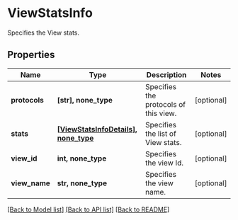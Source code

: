 # ViewStatsInfo

Specifies the View stats.

## Properties
Name | Type | Description | Notes
------------ | ------------- | ------------- | -------------
**protocols** | **[str], none_type** | Specifies the protocols of this view. | [optional] 
**stats** | [**[ViewStatsInfoDetails], none_type**](ViewStatsInfoDetails.md) | Specifies the list of View stats. | [optional] 
**view_id** | **int, none_type** | Specifies the view Id. | [optional] 
**view_name** | **str, none_type** | Specifies the view name. | [optional] 

[[Back to Model list]](../README.md#documentation-for-models) [[Back to API list]](../README.md#documentation-for-api-endpoints) [[Back to README]](../README.md)


